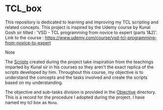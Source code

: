 # TCL_box
This repository is dedicated to learning and improving my TCL scripting and related concepts. This project is inspired by the Udemy course by Kunal Gosh sir titled : 'VSD - TCL programming from novice to expert (parts 1&amp;2)'. Link to the course :  https://www.udemy.com/course/vsd-tcl-programming-from-novice-to-expert

> [!NOTE]
> The [Scripts](Scripts) created during the project take inspiration from the teachings imparted by Kunal sir in his courses so they aren't the exact replica of the scripts developed by him. Throughout this course, my objective is to understand the concepts and the tasks involved and create the scripts based on my understanding. 

The objective and sub-tasks division is provided in the [Objective](Objective) directory. This is a record for the procedure I adopted during the project. I have named my tcl box as `Mono`.

